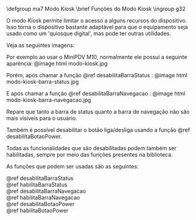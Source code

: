 \defgroup ma7 Modo Kiosk
\brief Funções do Modo Kiosk
\ingroup g32

O modo Kiosk permite limitar o acesso a alguns recursos do dispositivo. Isso torna o dispositivo bastante adaptável para que o equipamento seja usado como um 'quiosque digital', mas pode ter outras utilidades.

Veja as seguintes imagens:

Por exemplo ao usar o MiniPDV M10, normalmente ele possui a seguinte aparência:
@image html modo-kiosk.jpg

Porém, após chamar a função @ref desabilitaBarraStatus :
@image html modo-kiosk-barra-status.jpg

E após chamar a função @ref desabilitaBarraNavegacao :
@image html modo-kiosk-barra-navegacao.jpg

Repare que tanto a barra de status quanto a barra de navegação não são mais visíveis para o usuário.

Também é possível desabilitar o botão liga/desliga usando a função @ref desabilitaBotaoPower.

Todas as funcionalidades que são desabilitadas podem também ser habilitadas, sempre por meio das funções presentes na biblioteca.

As funções que podem ser usadas são as seguintes:

@ref desabilitaBarraStatus <br>
@ref habilitaBarraStatus <br>
@ref desabilitaBarraNavegacao <br>
@ref habilitaBarraNavegacao <br>
@ref desabilitaBotaoPower <br>
@ref habilitaBotaoPower <br>